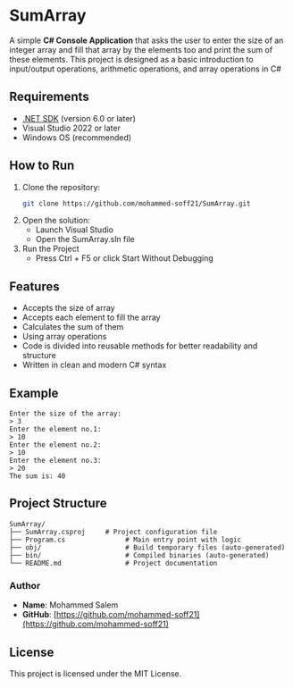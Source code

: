 # SumArray

A simple **C# Console Application** that asks the user to enter the size of an integer array and fill that array by the elements too and print the sum of these elements.
This project is designed as a basic introduction to input/output operations, arithmetic operations, and array operations in C#

## Requirements
- [.NET SDK](https://dotnet.microsoft.com/en-us/download) (version 6.0 or later)
- Visual Studio 2022 or later
- Windows OS (recommended)

## How to Run
1. Clone the repository:
   ```bash
   git clone https://github.com/mohammed-soff21/SumArray.git
2. Open the solution:
   - Launch Visual Studio
   - Open the SumArray.sln file
3. Run the Project
   - Press Ctrl + F5 or click Start Without Debugging

## Features
- Accepts the size of array
- Accepts each element to fill the array
- Calculates the sum of them
- Using array operations
- Code is divided into reusable methods for better readability and structure
- Written in clean and modern C# syntax

## Example
```text
Enter the size of the array:
> 3
Enter the element no.1:
> 10
Enter the element no.2:
> 10
Enter the element no.3:
> 20
The sum is: 40
```
## Project Structure
```text
SumArray/
├── SumArray.csproj     # Project configuration file
├── Program.cs               # Main entry point with logic
├── obj/                     # Build temporary files (auto-generated)
├── bin/                     # Compiled binaries (auto-generated)
└── README.md                # Project documentation
```

### Author
- **Name**: Mohammed Salem
- **GitHub**: 
[https://github.com/mohammed-soff21](https://github.com/mohammed-soff21)

## License
This project is licensed under the MIT License.
